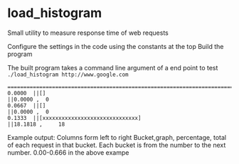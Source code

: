 # load_histogram
Small utility to measure response time of web requests

Configure the settings in the code using the constants at the top
Build the program

The built program takes a command line argument of a end point to test
`./load_histogram http://www.google.com`

```
========================================================================================================================================
0.0000 	||[]                                                                                                  	 ||0.0000 ,	 0
0.0667 	||[]                                                                                                  	 ||0.0000 ,	 0
0.1333 	||[xxxxxxxxxxxxxxxxxxxxxxxxxxxxxx]                                                                   	 ||18.1818 ,	 18
```

Example output:
Columns form left to right
Bucket,graph, percentage, total of each request in that bucket.
Each bucket is from the number to the next number. 0.00-0.666 in the above exampe
